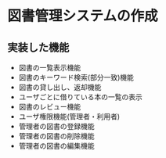 # 図書管理システムの作成
## 実装した機能
- 図書の一覧表示機能
- 図書のキーワード検索(部分一致)機能
- 図書の貸し出し、返却機能
- ユーザごとに借りている本の一覧の表示
- 図書のレビュー機能
- ユーザ権限機能(管理者・利用者)
- 管理者の図書の登録機能
- 管理者の図書の削除機能
- 管理者の図書の編集機能

